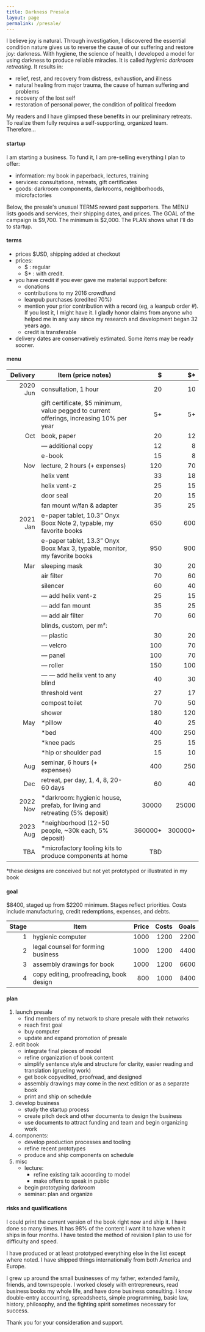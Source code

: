 ```yaml
---
title: Darkness Presale
layout: page
permalink: /presale/
---
```


I believe joy is natural. Through investigation, I discovered the essential condition nature gives us to reverse the cause of our suffering and restore joy: darkness. With hygiene, the science of health, I developed a model⁠ for using darkness to produce reliable miracles. It is called _hygienic darkroom retreating_. It results in:

- relief, rest, and recovery from distress, exhaustion, and illness
- natural healing from major trauma, the cause of human suffering and problems
- recovery of the lost self
- restoration of personal power, the condition of political freedom

My readers and I have glimpsed these benefits in our preliminary retreats. To realize them fully requires a self-supporting, organized team. Therefore...

#### startup

I am starting a business. To fund it, I am pre-selling everything I plan to offer:

- information: my book in paperback, lectures, training
- services: consultations, retreats, gift certificates
- goods: darkroom components, darkrooms, neighborhoods, microfactories

Below, the presale's unusual TERMS reward past supporters. The MENU lists goods and services, their shipping dates, and prices. The GOAL of the campaign is $9,700. The minimum is $2,000. The PLAN shows what I'll do to startup.

#### terms

- prices $USD, shipping added at checkout 
- prices:
    - $ : regular
    - $* : with credit.
- you have credit if you ever gave me material support before:
    - donations
    - contributions to my 2016 crowdfund
    - leanpub purchases (credited 70%)
    - mention your prior contribution with a record (eg, a leanpub order #). If you lost it, I might have it. I gladly honor claims from anyone who helped me in any way since my research and development began 32 years ago.
    - credit is transferable
- delivery dates are conservatively estimated. Some items may be ready sooner.

#### menu

| Delivery | Item (price notes)                                                         |   $     |    $*   |
| ---------:| -------------------------------------------------------------------------- | -------:| -------:|
|  2020 Jun | consultation, 1 hour                                                       |      20 |      10 |
|           | gift certificate, $5 minimum, value pegged to current offerings, increasing 10% per year | 5+ | 5+ |
|       Oct | book, paper                                                                |      20 |      12 |
|           | — additional copy                                                          |      12 |       8 |
|           | e-book                                                                     |      15 |       8 |
|       Nov | lecture, 2 hours (+ expenses)                                              |     120 |      70 |
|           | helix vent                                                                 |      33 |      18 |
|           | helix vent-z                                                               |      25 |      15 |
|           | door seal                                                                  |      20 |      15 |
|           | fan mount w/fan & adapter                                                  |      35 |      25 |
|  2021 Jan | e-paper tablet, 10.3” Onyx Boox Note 2, typable, my favorite books         |     650 |     600 |
|           | e-paper tablet, 13.3” Onyx Boox Max 3, typable, monitor, my favorite books |     950 |     900 |
|       Mar | sleeping mask                                                              |      30 |      20 |
|           | air filter                                                                 |      70 |      60 |
|           | silencer                                                                   |      60 |      40 |
|           | — add helix vent-z                                                         |      25 |      15 |
|           | — add fan mount                                                            |      35 |      25 |
|           | — add air filter                                                           |      70 |      60 |
|           | blinds, custom, per m²:                                                    |         |         |   
|           | — plastic                                                                  |      30 |      20 |
|           | — velcro                                                                   |     100 |      70 |
|           | — panel                                                                    |     100 |      70 |
|           | — roller                                                                   |     150 |     100 |
|           | — — add helix vent to any blind                                            |      40 |      30 |
|           | threshold vent                                                             |      27 |      17 |
|           | compost toilet                                                             |      70 |      50 |
|           | shower                                                                     |     180 |     120 |
|       May | *pillow                                                                    |      40 |      25 |
|           | *bed                                                                       |     400 |     250 |
|           | *knee pads                                                                 |      25 |      15 |
|           | *hip or shoulder pad                                                       |      15 |      10 |
|       Aug | seminar, 6 hours (+ expenses)                                              |     400 |     250 |
|       Dec | retreat, per day, 1, 4, 8, 20-60 days                                      |      60 |      40 |
|  2022 Nov | *darkroom: hygienic house, prefab, for living and retreating (5% deposit)  |   30000 |   25000 |
|  2023 Aug | *neighborhood (12-50 people, ~30k each, 5% deposit)                        | 360000+ | 300000+ |
|       TBA | *microfactory tooling kits to produce components at home                   |     TBD |         |

*these designs are conceived but not yet prototyped or illustrated in my book

#### goal

$8400, staged up from $2200 minimum. Stages reflect priorities. Costs include manufacturing, credit redemptions, expenses, and debts.

| Stage | Item                                    | Price | Costs | Goals |
| -----:| ----------------------------------------| -----:| ----: | -----:|     
|     1 | hygienic computer                       |  1000 |  1200 |  2200 |     
|     2 | legal counsel for forming business      |  1000 |  1200 |  4400 |     
|     3 | assembly drawings for book              |  1000 |  1200 |  6600 |     
|     4 | copy editing, proofreading, book design |   800 |  1000 |  8400 |     

#### plan

1. launch presale
    - find members of my network to share presale with their networks
    - reach first goal
    - buy computer
    - update and expand promotion of presale
2. edit book
    - integrate final pieces of model
    - refine organization of book content
    - simplify sentence style and structure for clarity, easier reading and translation (grueling work)
    - get book copyedited, proofread, and designed
    - assembly drawings may come in the next edition or as a separate book
    - print and ship on schedule
3. develop business
    - study the startup process 
    - create pitch deck and other documents to design the business
    - use documents to attract funding and team and begin organizing work
4. components: 
    - develop production processes and tooling
    - refine recent prototypes
    - produce and ship components on schedule
5. misc
    - lecture: 
         - refine existing talk according to model
         - make offers to speak in public
    - begin prototyping darkroom
    - seminar: plan and organize
            
#### risks and qualifications

I could print the current version of the book right now and ship it. I have done so many times. It has 98% of the content I want it to have when it ships in four months. I have tested the method of revision I plan to use for difficulty and speed. 

I have produced or at least prototyped everything else in the list except where noted. I have shipped things internationally from both America and Europe. 

I grew up around the small businesses of my father, extended family, friends, and townspeople. I worked closely with entrepreneurs, read business books my whole life, and have done business consulting. I know double-entry accounting, spreadsheets, simple programming, basic law, history, philosophy, and the fighting spirit sometimes necessary for success.

Thank you for your consideration and support.
